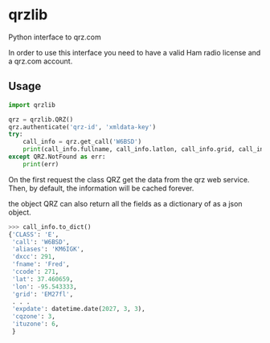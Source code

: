 # qrzlib

Python interface to qrz.com

In order to use this interface you need to have a valid Ham radio
license and a qrz.com account.

## Usage

```python
import qrzlib

qrz = qrzlib.QRZ()
qrz.authenticate('qrz-id', 'xmldata-key')
try:
	call_info = qrz.get_call('W6BSD')
	print(call_info.fullname, call_info.latlon, call_info.grid, call_info.email)
except QRZ.NotFound as err:
	print(err)
```

On the first request the class QRZ get the data from the qrz web
service. Then, by default, the information will be cached forever.

the object QRZ can also return all the fields as a dictionary of as a
json object.

```python
>>> call_info.to_dict()
{'CLASS': 'E',
 'call': 'W6BSD',
 'aliases': 'KM6IGK',
 'dxcc': 291,
 'fname': 'Fred',
 'ccode': 271,
 'lat': 37.460659,
 'lon': -95.543333,
 'grid': 'EM27fl',
 . . .
 'expdate': datetime.date(2027, 3, 3),
 'cqzone': 3,
 'ituzone': 6,
 }
```
